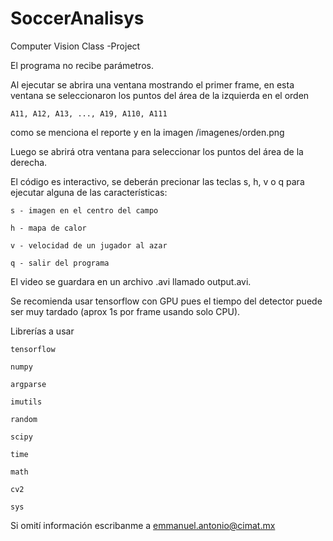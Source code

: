 # SoccerAnalisys
Computer Vision Class -Project

El programa no recibe parámetros.

Al ejecutar se abrira una ventana mostrando el primer frame, en esta ventana se seleccionaron los puntos del área de la izquierda en el orden

	A11, A12, A13, ..., A19, A110, A111
	
como se menciona el reporte y en la imagen /imagenes/orden.png

Luego se abrirá otra ventana para seleccionar los puntos del área de la derecha.

El código es interactivo, se deberán precionar las teclas s, h, v o q para ejecutar alguna de las características: 

	s - imagen en el centro del campo
	
	h - mapa de calor
	
	v - velocidad de un jugador al azar
	
	q - salir del programa

El video se guardara en un archivo .avi llamado output.avi.

Se recomienda usar tensorflow con GPU pues el tiempo del detector puede ser muy tardado (aprox 1s por frame usando solo CPU).

Librerías a usar

	tensorflow

	numpy

	argparse

	imutils

	random

	scipy

	time

	math

	cv2

	sys

Si omití información escribanme a
	emmanuel.antonio@cimat.mx
